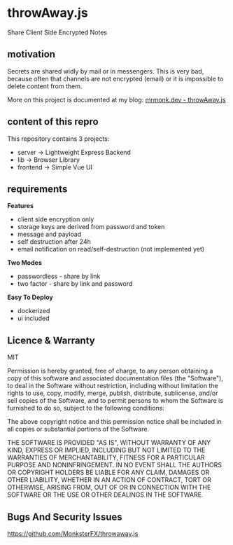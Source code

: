 # throwAway.js

Share Client Side Encrypted Notes

## motivation

Secrets are shared widly by mail or in messengers. This is very bad, because often that channels are not encrypted (email) or it is impossible to delete content from them.

More on this project is documented at my blog: [mrmonk.dev - throwAway.js](https://mrmonk.dev)

## content of this repro

This repository contains 3 projects:

- server -> Lightweight Express Backend
- lib -> Browser Library
- frontend -> Simple Vue UI

## requirements

**Features**

- client side encryption only
- storage keys are derived from password and token
- message and payload
- self destruction after 24h
- email notification on read/self-destruction (not implemented yet)

**Two Modes**

- passwordless - share by link
- two factor - share by link and password

**Easy To Deploy**

- dockerized
- ui included

## Licence & Warranty

MIT

Permission is hereby granted, free of charge, to any person obtaining a copy of this software and associated documentation files (the "Software"), to deal in the Software without restriction, including without limitation the rights to use, copy, modify, merge, publish, distribute, sublicense, and/or sell copies of the Software, and to permit persons to whom the Software is furnished to do so, subject to the following conditions:

The above copyright notice and this permission notice shall be included in all copies or substantial portions of the Software.

THE SOFTWARE IS PROVIDED "AS IS", WITHOUT WARRANTY OF ANY KIND, EXPRESS OR IMPLIED, INCLUDING BUT NOT LIMITED TO THE WARRANTIES OF MERCHANTABILITY, FITNESS FOR A PARTICULAR PURPOSE AND NONINFRINGEMENT. IN NO EVENT SHALL THE AUTHORS OR COPYRIGHT HOLDERS BE LIABLE FOR ANY CLAIM, DAMAGES OR OTHER LIABILITY, WHETHER IN AN ACTION OF CONTRACT, TORT OR OTHERWISE, ARISING FROM, OUT OF OR IN CONNECTION WITH THE SOFTWARE OR THE USE OR OTHER DEALINGS IN THE SOFTWARE.

## Bugs And Security Issues

https://github.com/MonksterFX/throwaway.js
